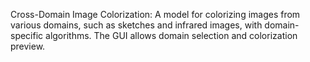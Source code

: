 Cross-Domain Image Colorization: A model for colorizing images from various domains, such as sketches and infrared images, with domain-specific algorithms. The GUI allows domain selection and colorization preview.

